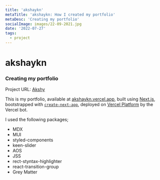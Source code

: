 ```yaml
---
title: 'akshaykn'
metaTitle: 'akshaykn: How I created my portfolio'
metaDesc: 'Creating my portfolio'
socialImage: images/22-09-2021.jpg
date: '2022-07-27'
tags:
  - project
---
```

# akshaykn
### Creating my portfolio

Project URL: [Akshy](https://akshaykn.vercel.app/)

This is my portfolio, available at [akshaykn.vercel.app](https://akshaykn.vercel.app), built using [Next.js](https://nextjs.org/), bootstrapped with [`create-next-app`](https://github.com/vercel/next.js/tree/canary/packages/create-next-app), deployed on [Vercel Platform](https://vercel.com/new?utm_medium=default-template&filter=next.js&utm_source=create-next-app&utm_campaign=create-next-app-readme) by the Vercel bot. 

I used the following packages;
- MDX
- MUI
- styled-components
- keen-slider
- AOS
- JSS
- rect-styntax-highlighter
- react-transition-group
- Grey Matter